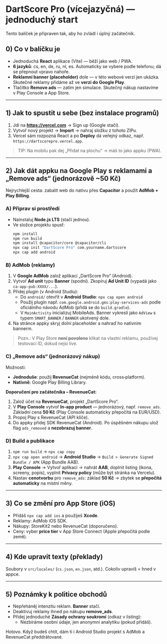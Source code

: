 # DartScore Pro (vícejazyčná) — jednoduchý start

Tento balíček je připraven tak, aby ho zvládl i úplný začátečník.

## 0) Co v balíčku je
- Jednoduchá **React** aplikace (Vite) — běží jako web / PWA.
- **6 jazyků**: cs, en, de, ru, nl, es. Automaticky se vybere podle telefonu; dá se přepnout vpravo nahoře.
- **Reklamní banner (placeholder)** dole — v této webové verzi jen ukázka. Skutečné reklamy přidáme až ve **verzi do Google Play**.
- Tlačítko **Remove ads** — zatím jen simulace. Skutečný nákup nastavíme v Play Console a App Store.

---

## 1) Jak to spustit u sebe (bez instalace programů)
1. Jdi na **https://vercel.com** → Sign up (Google stačí).
2. Vytvoř nový projekt → **Import** → nahraj složku z tohoto ZIPu.
3. Vercel sám rozpozná React a po **Deploy** dá veřejný odkaz, např. `https://dartscorepro.vercel.app`.

> TIP: Na mobilu pak dej „Přidat na plochu“ → máš to jako appku (PWA).

---

## 2) Jak dát appku na **Google Play** s reklamami a „Remove ads“ (jednorázově ~50 Kč)
Nejrychlejší cesta: zabalit web do nativu přes **Capacitor** a použít **AdMob + Play Billing**.

### A) Připrav si prostředí
- Nainstaluj **Node.js LTS** (stačí jednou).  
- Ve složce projektu spusť:
  ```bash
  npm install
  npm run build
  npm install @capacitor/core @capacitor/cli
  npx cap init "DartScore Pro" com.yourname.dartscore
  npx cap add android
  ```

### B) AdMob (reklamy)
1. V **Google AdMob** založ aplikaci „DartScore Pro“ (Android).  
2. Vytvoř **Ad unit** typu **Banner** (spodní). Zkopíruj **Ad Unit ID** (vypadá jako `ca-app-pub-XXXX/...`).  
3. Přidej plugin (v Android Studiu):
   - Do `android/` otevřít v **Android Studio**: `npx cap open android`  
   - Použij plugin např. `com.google.android.gms:play-services-ads` podle oficiálního návodu AdMob (přidá se do `build.gradle`).  
   - V `MainActivity` inicializuj MobileAds. Banner vykresli jako `AdView` s typem `SMART_BANNER` / `BANNER` ukotvený dole.  
4. Na stránce appky skryj dolní placeholder a nahraď ho nativním bannerm.

> Pozn.: V Play Store **není povoleno** klikat na vlastní reklamu, používej testovací ID, dokud nejsi live.

### C) „Remove ads“ (jednorázový nákup)
Možnosti:
- **Jednoduše**: použij **RevenueCat** (nejméně kódu, cross‑platform).  
- **Nativně**: Google Play Billing Library.

**Doporučení pro začátečníka – RevenueCat:**
1. Založ účet na **RevenueCat**, projekt „DartScore Pro“.  
2. V **Play Console** vytvoř **In‑app product** — jednorázový, např. `remove_ads`. Základní cena **50 Kč** (Play Console automaticky přepočítá na EUR/USD).  
3. Propoj Play s RevenueCat (API klíče).  
4. Do appky přidej SDK RevenueCat (Android). Po úspěšném nákupu ulož flag `ads_removed` a **nezobrazuj banner**.

### D) Build a publikace
1. `npm run build` → `npx cap copy`  
2. `npx cap open android` → **Android Studio** → `Build > Generate Signed Bundle / APK` (App Bundle AAB).  
3. **Play Console** → Vytvoř aplikaci → nahrát **AAB**, doplnit listing (ikona, screeny, popis), vyplnit **Privacy policy** (může být stránka na Vercelu).  
4. Nastav **cenotvorbu** pro `remove_ads`: základ **50 Kč** → zbytek se **přepočítá automaticky** na místní měny.

---

## 3) Co se změní pro **App Store (iOS)**
- Přidáš `npx cap add ios` a použiješ **Xcode**.  
- Reklamy: AdMob iOS SDK.  
- Nákupy: StoreKit2 nebo RevenueCat (doporučeno).  
- Ceny: vyber **price tier** v App Store Connect (Apple přepočítá podle země).

---

## 4) Kde upravit texty (překlady)
Soubory v `src/locales/` (`cs.json`, `en.json`, atd.). Cokoliv upravíš = hned v appce.

---

## 5) Poznámky k politice obchodů
- Nepřeháněj intenzitu reklam. **Banner** stačí.  
- Deaktivuj reklamy ihned po nákupu **remove_ads**.  
- Přidej jednoduché **Zásady ochrany soukromí** (odkaz v listing):
  - Nezbíráme osobní údaje, jen anonymní analytiku (pokud přidáš).

Hotovo. Když budeš chtít, dám ti i Android Studio projekt s AdMob a RevenueCat předdrátované.
